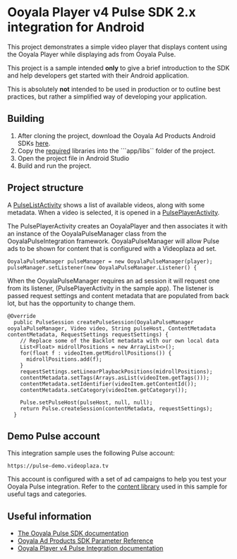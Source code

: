 # Ooyala Player v4 Pulse SDK 2.x integration for Android

This project demonstrates a simple video player that displays content using the Ooyala Player while displaying
ads from Ooyala Pulse.

This project is a sample intended **only** to give a brief introduction to the SDK and help developers get started with their Android application.

This is absolutely **not** intended to be used in production or to outline best practices, but rather a simplified way of developing your application.


## Building

1. After cloning the project, download the Ooyala Ad Products Android SDKs [here](http://support.ooyala.com/resources/mobile-and-client-sdks).
2. Copy the [required](app/libs/README.md) libraries into the ```app/libs`` folder of the project.
3. Open the project file in Android Studio
5. Build and run the project.


## Project structure

A [PulseListActivity](app/src/main/java/com/ooyala/sample/lists/PulseListActivity.java) shows a list of available videos, along with some metadata. When a video is selected, it is opened in a [PulsePlayerActivity](app/src/main/java/com/ooyala/sample/players/PulsePlayerActivity.java).

The PulsePlayerActivity creates an OoyalaPlayer and then associates it with an instance of the OoyalaPulseManager class from the OoyalaPulseIntegration framework. OoyalaPulseManager will allow Pulse ads to be shown for content that is configured with a Videoplaza ad set.

```
OoyalaPulseManager pulseManager = new OoyalaPulseManager(player);
pulseManager.setListener(new OoyalaPulseManager.Listener() {
```

When the OoyalaPulseManager requires an ad session it will request one from its listener, (PulsePlayerActivity in the sample app). The listener is passed request settings and content metadata that are populated from back lot, but has the opportunity to change them.

```
@Override
  public PulseSession createPulseSession(OoyalaPulseManager ooyalaPulseManager, Video video, String pulseHost, ContentMetadata contentMetadata, RequestSettings requestSettings) {
    // Replace some of the Backlot metadata with our own local data
    List<Float> midrollPositions = new ArrayList<>();
    for(float f : videoItem.getMidrollPositions()) {
      midrollPositions.add(f);
    }
    requestSettings.setLinearPlaybackPositions(midrollPositions);
    contentMetadata.setTags(Arrays.asList(videoItem.getTags()));
    contentMetadata.setIdentifier(videoItem.getContentId());
    contentMetadata.setCategory(videoItem.getCategory());

    Pulse.setPulseHost(pulseHost, null, null);
    return Pulse.createSession(contentMetadata, requestSettings);
  }
```

## Demo Pulse account

This integration sample uses the following Pulse account:
```
https://pulse-demo.videoplaza.tv
```

This account is configured with a set of ad campaigns to help you test your Ooyala Pulse integration. Refer to the [content library](app/src/main/res/raw/library.json) used in this sample for useful tags and categories.


## Useful information

- [The Ooyala Pulse SDK documentation](http://pulse-sdks.ooyala.com/android_2/latest/)
- [Ooyala Ad Products SDK Parameter Reference](http://support.ooyala.com/developers/ad-documentation/oadtech/ad_serving/dg/integration_sdk_parameter.html)
- [Ooyala Player v4 Pulse Integration documentation](https://apidocs.ooyala.com/android_mobilesdk/pulse_integration/html/index.html)

